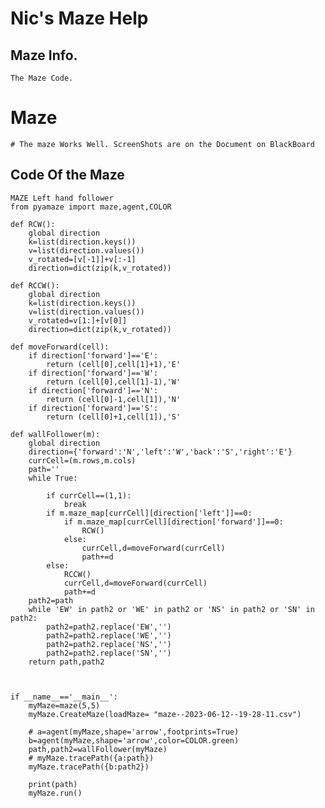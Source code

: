 # Nic's Maze Help



## Maze Info.
    The Maze Code.

# Maze
    # The maze Works Well. ScreenShots are on the Document on BlackBoard

## Code Of the Maze

    MAZE Left hand follower 
    from pyamaze import maze,agent,COLOR

    def RCW():
        global direction
        k=list(direction.keys())
        v=list(direction.values())
        v_rotated=[v[-1]]+v[:-1]
        direction=dict(zip(k,v_rotated))

    def RCCW():
        global direction
        k=list(direction.keys())
        v=list(direction.values())
        v_rotated=v[1:]+[v[0]]
        direction=dict(zip(k,v_rotated))

    def moveForward(cell):
        if direction['forward']=='E':
            return (cell[0],cell[1]+1),'E'
        if direction['forward']=='W':
            return (cell[0],cell[1]-1),'W'
        if direction['forward']=='N':
            return (cell[0]-1,cell[1]),'N'
        if direction['forward']=='S':
            return (cell[0]+1,cell[1]),'S'

    def wallFollower(m):
        global direction
        direction={'forward':'N','left':'W','back':'S','right':'E'}
        currCell=(m.rows,m.cols)
        path=''
        while True:
            
            if currCell==(1,1):
                break
            if m.maze_map[currCell][direction['left']]==0:
                if m.maze_map[currCell][direction['forward']]==0:
                    RCW()
                else:
                    currCell,d=moveForward(currCell)
                    path+=d
            else:
                RCCW()
                currCell,d=moveForward(currCell)
                path+=d
        path2=path
        while 'EW' in path2 or 'WE' in path2 or 'NS' in path2 or 'SN' in path2:
            path2=path2.replace('EW','')
            path2=path2.replace('WE','')
            path2=path2.replace('NS','')
            path2=path2.replace('SN','')
        return path,path2
            


    if __name__=='__main__':
        myMaze=maze(5,5)
        myMaze.CreateMaze(loadMaze= "maze--2023-06-12--19-28-11.csv")

        # a=agent(myMaze,shape='arrow',footprints=True)
        b=agent(myMaze,shape='arrow',color=COLOR.green)
        path,path2=wallFollower(myMaze)
        # myMaze.tracePath({a:path})
        myMaze.tracePath({b:path2})

        print(path)
        myMaze.run()




